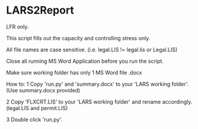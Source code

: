 # LARS2Report

LFR only.

This script fills out the capacity and controlling stress only. 

All file names are case sensitive. (i.e. legal.LIS != legal.lis or Legal.LIS) 

Close all running MS Word Application before you run the script.   

Make sure working folder has only 1 MS Word file .docx

How to:
1 Copy 'run.py' and 'summary.docx' to your 'LARS working folder'. (Use summary.docx provided)

2 Copy 'FLXCRT.LIS' to your 'LARS working folder' and rename accordingly. (legal.LIS and permit.LIS)

3 Double click 'run.py'.


